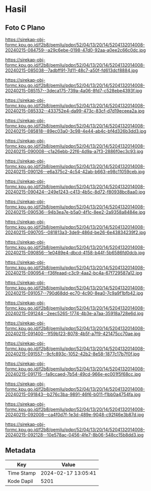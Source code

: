 # Hasil

## Foto C Plano

https://sirekap-obj-formc.kpu.go.id/f2b8/pemilu/pdpr/52/04/13/20/14/5204132014008-20240215-084759--a29c6ebe-0198-47d0-92aa-a0ee2c66c0dc.jpg

https://sirekap-obj-formc.kpu.go.id/f2b8/pemilu/pdpr/52/04/13/20/14/5204132014008-20240215-085038--7adbff91-7d11-48c7-a50f-fd613dcf8884.jpg

https://sirekap-obj-formc.kpu.go.id/f2b8/pemilu/pdpr/52/04/13/20/14/5204132014008-20240215-085157--3deca175-739a-4a06-8fd7-c528ebe4393f.jpg

https://sirekap-obj-formc.kpu.go.id/f2b8/pemilu/pdpr/52/04/13/20/14/5204132014008-20240215-085332--433752e4-da99-473c-83cf-d7d19eceea2a.jpg

https://sirekap-obj-formc.kpu.go.id/f2b8/pemilu/pdpr/52/04/13/20/14/5204132014008-20240215-085818--89ec03a0-3c98-4e44-ab4c-bf4d326b3dd3.jpg

https://sirekap-obj-formc.kpu.go.id/f2b8/pemilu/pdpr/52/04/13/20/14/5204132014008-20240215-090008--c1a26ebb-22f6-4d9a-a7f3-2886f0ec3c93.jpg

https://sirekap-obj-formc.kpu.go.id/f2b8/pemilu/pdpr/52/04/13/20/14/5204132014008-20240215-090126--e6a375c2-4c54-42ab-b663-e98c11059ceb.jpg

https://sirekap-obj-formc.kpu.go.id/f2b8/pemilu/pdpr/52/04/13/20/14/5204132014008-20240215-090424--249e1243-c413-4b5c-8d72-f80938bc8aa0.jpg

https://sirekap-obj-formc.kpu.go.id/f2b8/pemilu/pdpr/52/04/13/20/14/5204132014008-20240215-090536--94b3ea7e-b5a0-4f1c-8ee2-2a9358a8484e.jpg

https://sirekap-obj-formc.kpu.go.id/f2b8/pemilu/pdpr/52/04/13/20/14/5204132014008-20240215-090705--081813a3-3de9-486d-be26-6e43834239f2.jpg

https://sirekap-obj-formc.kpu.go.id/f2b8/pemilu/pdpr/52/04/13/20/14/5204132014008-20240215-090856--1e0489e4-dbcd-4158-b44f-5b6586fd0dcb.jpg

https://sirekap-obj-formc.kpu.go.id/f2b8/pemilu/pdpr/52/04/13/20/14/5204132014008-20240215-090954--f36feaad-c3c9-4aa2-bc4a-67f729587a12.jpg

https://sirekap-obj-formc.kpu.go.id/f2b8/pemilu/pdpr/52/04/13/20/14/5204132014008-20240215-091057--790d68dd-ec70-4c90-8ea0-7c9a9f1bfb42.jpg

https://sirekap-obj-formc.kpu.go.id/f2b8/pemilu/pdpr/52/04/13/20/14/5204132014008-20240215-091244--2eec5265-1774-4b3e-a7aa-35918a728e6d.jpg

https://sirekap-obj-formc.kpu.go.id/f2b8/pemilu/pdpr/52/04/13/20/14/5204132014008-20240215-091400--1f59b123-8078-4b5f-a7f9-421475cc70ae.jpg

https://sirekap-obj-formc.kpu.go.id/f2b8/pemilu/pdpr/52/04/13/20/14/5204132014008-20240215-091557--9cfc893c-1052-42b2-8e58-1877c17b7f0f.jpg

https://sirekap-obj-formc.kpu.go.id/f2b8/pemilu/pdpr/52/04/13/20/14/5204132014008-20240215-091715--fa9ccaed-7b54-49cd-966e-ec001f5f68cc.jpg

https://sirekap-obj-formc.kpu.go.id/f2b8/pemilu/pdpr/52/04/13/20/14/5204132014008-20240215-091843--b276c3ba-9891-46f6-b011-f1bb0a4754fa.jpg

https://sirekap-obj-formc.kpu.go.id/f2b8/pemilu/pdpr/52/04/13/20/14/5204132014008-20240215-092008--ca4f0d7f-1e3d-489e-9048-c92f46e3b87d.jpg

https://sirekap-obj-formc.kpu.go.id/f2b8/pemilu/pdpr/52/04/13/20/14/5204132014008-20240215-092128--10e578ac-0456-4fe7-8b06-548cc15b8dd3.jpg


## Metadata

| Key        | Value               |
| ---------- | ------------------- |
| Time Stamp | 2024-02-17 13:05:41 |
| Kode Dapil | 5201                |



